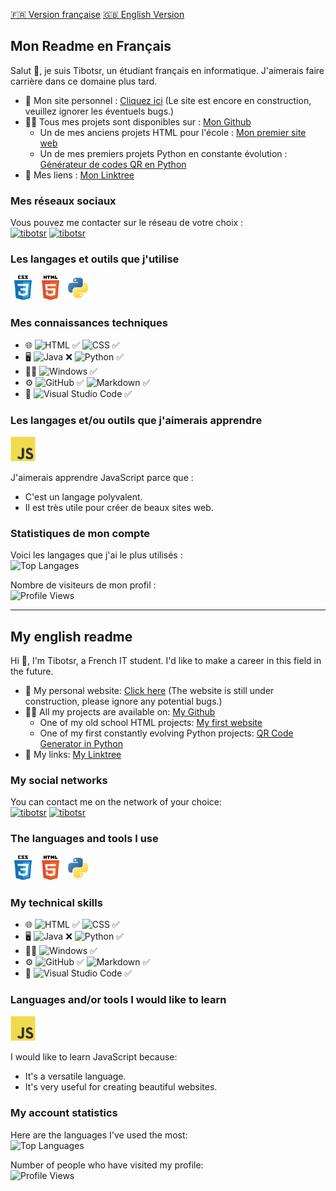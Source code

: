 [🇫🇷 Version française](#french-readme)
[🇬🇧 English Version](#english-readme)

<a name="french-readme"></a>
## Mon Readme en Français


Salut 👋, je suis Tibotsr, un étudiant français en informatique. J'aimerais faire carrière dans ce domaine plus tard.

* 📝 Mon site personnel : [Cliquez ici](https://portfolio.tibotsr.repl.co) (Le site est encore en construction, veuillez ignorer les éventuels bugs.)
* 👨‍💻 Tous mes projets sont disponibles sur : [Mon Github](https://github.com/tibotsr)
    * Un de mes anciens projets HTML pour l'école : [Mon premier site web](https://tesla.tibotsr.repl.co)
    * Un de mes premiers projets Python en constante évolution : [Générateur de codes QR en Python](https://github.com/TiboTsr/generateur-QRcode)
* 📄 Mes liens : [Mon Linktree](https://linktr.ee/tibotsr)

### Mes réseaux sociaux

<p align="left">Vous pouvez me contacter sur le réseau de votre choix :
<br>
<a href="https://instagram.com/tibo.tsr" target="blank"><img src="https://raw.githubusercontent.com/rahuldkjain/github-profile-readme-generator/master/src/images/icons/Social/instagram.svg" alt="tibotsr" height="30" width="40" /></a>
<a href="https://discord.com/users/476420730989445130" target="blank"><img src="https://raw.githubusercontent.com/rahuldkjain/github-profile-readme-generator/master/src/images/icons/Social/discord.svg" alt="tibotsr" height="30" width="40" /></a></br>
</p>

### Les langages et outils que j'utilise

<p align="left">
  <img src="https://raw.githubusercontent.com/devicons/devicon/master/icons/css3/css3-original-wordmark.svg" alt="css3" width="40" height="40"/>
  <img src="https://raw.githubusercontent.com/devicons/devicon/master/icons/html5/html5-original-wordmark.svg" alt="html5" width="40" height="40"/>
  <img src="https://raw.githubusercontent.com/devicons/devicon/master/icons/python/python-original.svg" alt="python" width="40" height="40"/>
</p>

### Mes connaissances techniques

- 🌐 
  ![HTML](https://img.shields.io/badge/-HTML-333333?style=flat-square&logo=HTML5) ✅
  ![CSS](https://img.shields.io/badge/-CSS-333333?style=flat-square&logo=CSS3&logoColor=1572B6) ✅
- 🖥️ 
  ![Java](https://img.shields.io/badge/-Java-333333?style=flat-square&logo=java) ❌
  ![Python](https://img.shields.io/badge/-Python-333333?style=flat-square&logo=python) ✅
- 👨‍💻 
  ![Windows](https://img.shields.io/badge/-Windows-333333?style=flat-square&logo=windows) ✅
- ⚙️ 
  ![GitHub](https://img.shields.io/badge/-GitHub-333333?style=flat-square&logo=github) ✅
  ![Markdown](https://img.shields.io/badge/-Markdown-333333?style=flat-square&logo=markdown) ✅
- 🔧 
  ![Visual Studio Code](https://img.shields.io/badge/-Visual%20Studio%20Code-333333?style=flat-square&logo=visual-studio-code&logoColor=007ACC) ✅

### Les langages et/ou outils que j'aimerais apprendre

<a href="https://developer.mozilla.org/en-US/docs/Web/JavaScript" target="_blank"><img src="https://raw.githubusercontent.com/devicons/devicon/master/icons/javascript/javascript-original.svg" alt="javascript" width="40" height="40"/></a>

J'aimerais apprendre JavaScript parce que :
* C'est un langage polyvalent.
* Il est très utile pour créer de beaux sites web.

### Statistiques de mon compte

Voici les langages que j'ai le plus utilisés :<br>
![Top Langages](https://github-readme-stats.vercel.app/api/top-langs/?username=tibotsr&show_icons=true&locale=en&layout=compact)

Nombre de visiteurs de mon profil :<br>
![Profile Views](https://profile-counter.glitch.me/Tibotsr/count.svg)

---

<a name="english-readme"></a>
## My english readme

Hi 👋, I'm Tibotsr, a French IT student. I'd like to make a career in this field in the future.

* 📝 My personal website: [Click here](https://portfolio.tibotsr.repl.co) (The website is still under construction, please ignore any potential bugs.)
* 👨‍💻 All my projects are available on: [My Github](https://github.com/tibotsr)
    * One of my old school HTML projects: [My first website](https://tesla.tibotsr.repl.co)
    * One of my first constantly evolving Python projects: [QR Code Generator in Python](https://github.com/TiboTsr/generateur-QRcode)
* 📄 My links: [My Linktree](https://linktr.ee/tibotsr)

### My social networks

<p align="left">You can contact me on the network of your choice:
<br>
<a href="https://instagram.com/tibo.tsr" target="blank"><img src="https://raw.githubusercontent.com/rahuldkjain/github-profile-readme-generator/master/src/images/icons/Social/instagram.svg" alt="tibotsr" height="30" width="40" /></a>
<a href="https://discord.com/users/476420730989445130" target="blank"><img src="https://raw.githubusercontent.com/rahuldkjain/github-profile-readme-generator/master/src/images/icons/Social/discord.svg" alt="tibotsr" height="30" width="40" /></a></br>
</p>

### The languages and tools I use

<p align="left">
  <img src="https://raw.githubusercontent.com/devicons/devicon/master/icons/css3/css3-original-wordmark.svg" alt="css3" width="40" height="40"/>
  <img src="https://raw.githubusercontent.com/devicons/devicon/master/icons/html5/html5-original-wordmark.svg" alt="html5" width="40" height="40"/>
  <img src="https://raw.githubusercontent.com/devicons/devicon/master/icons/python/python-original.svg" alt="python" width="40" height="40"/>
</p>

### My technical skills

- 🌐 
  ![HTML](https://img.shields.io/badge/-HTML-333333?style=flat-square&logo=HTML5) ✅
  ![CSS](https://img.shields.io/badge/-CSS-333333?style=flat-square&logo=CSS3&logoColor=1572B6) ✅
- 🖥️ 
  ![Java](https://img.shields.io/badge/-Java-333333?style=flat-square&logo=java) ❌
  ![Python](https://img.shields.io/badge/-Python-333333?style=flat-square&logo=python) ✅
- 👨‍💻 
  ![Windows](https://img.shields.io/badge/-Windows-333333?style=flat-square&logo=windows) ✅
- ⚙️ 
  ![GitHub](https://img.shields.io/badge/-GitHub-333333?style=flat-square&logo=github) ✅
  ![Markdown](https://img.shields.io/badge/-Markdown-333333?style=flat-square&logo=markdown) ✅
- 🔧 
  ![Visual Studio Code](https://img.shields.io/badge/-Visual%20Studio%20Code-333333?style=flat-square&logo=visual-studio-code&logoColor=007ACC) ✅

### Languages and/or tools I would like to learn

<a href="https://developer.mozilla.org/en-US/docs/Web/JavaScript" target="_blank"><img src="https://raw.githubusercontent.com/devicons/devicon/master/icons/javascript/javascript-original.svg" alt="javascript" width="40" height="40"/></a>

I would like to learn JavaScript because:
* It's a versatile language.
* It's very useful for creating beautiful websites.

### My account statistics

Here are the languages I've used the most:<br>
![Top Languages](https://github-readme-stats.vercel.app/api/top-langs/?username=tibotsr&show_icons=true&locale=en&layout=compact)

Number of people who have visited my profile:<br>
![Profile Views](https://profile-counter.glitch.me/Tibotsr/count.svg)
